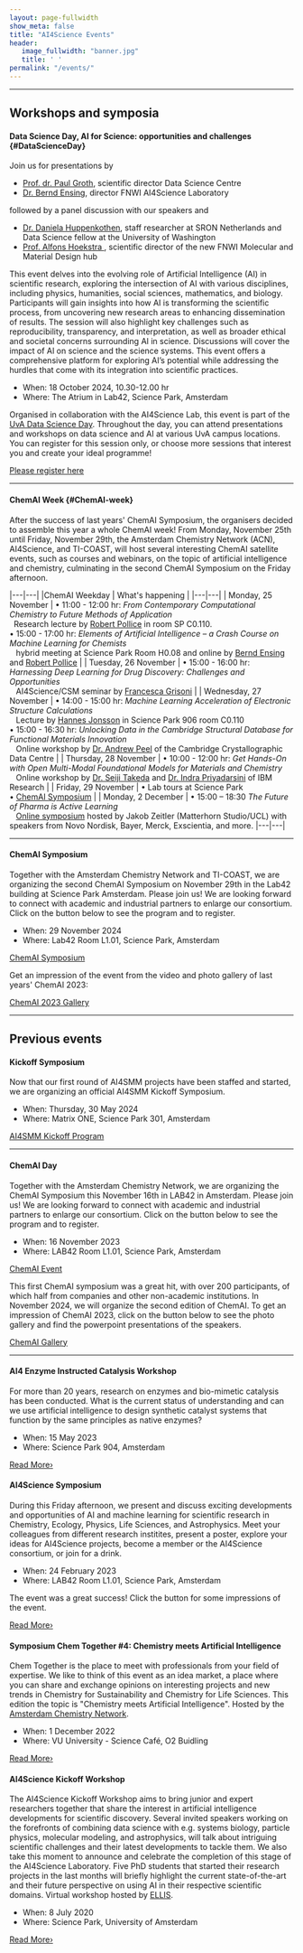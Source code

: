 ```yaml
---
layout: page-fullwidth 
show_meta: false
title: "AI4Science Events"
header:
   image_fullwidth: "banner.jpg"
   title: ' '
permalink: "/events/"
---
```


<!--
---
## The AI4Science Colloquium Series

The AI4Science Colloquium is a bi-weekly colloquium series, held on alternating Tuesdays at 14:00 Central European Time. In this colloquium, we invite renowned speakers to present and discuss their state-of-the-art AI solutions for scientific discovery. During the time of the covid-19 pandemic, the AI4Science colloquia were done online via zoom video conferencing. From 2023 on, the colloquia will be held onsite again, at the UvA Science Park LAB42 building.
To see the colloquium schedule, subscribe to the email announcements, and watch video recordings of previous speakers please [click here][1].

<a class="radius button small" href="{{ site.url }}{{ site.baseurl }}/colloquium/">Read More›</a>

-->

---

## Workshops and symposia


#### Data Science Day, AI for Science: opportunities and challenges {#DataScienceDay}

Join us for presentations by
- [Prof. dr. Paul Groth][5], scientific director Data Science Centre
- [Dr. Bernd Ensing][6], director FNWI AI4Science Laboratory

followed by a panel discussion with our speakers and
- [Dr. Daniela Huppenkothen][7], staff researcher at SRON Netherlands and Data Science fellow at the University of Washington
- [Prof. Alfons Hoekstra ][8], scientific director of the new FNWI Molecular and Material Design hub

This event delves into the evolving role of Artificial
Intelligence (AI) in scientific research, exploring the intersection
of AI with various disciplines, including physics, humanities, social
sciences, mathematics, and biology. Participants will gain insights
into how AI is transforming the scientific process, from uncovering
new research areas to enhancing dissemination of results. The session
will also highlight key challenges such as reproducibility,
transparency, and interpretation, as well as broader ethical and
societal concerns surrounding AI in science. Discussions will cover
the impact of AI on science and the science systems. This event offers
a comprehensive platform for exploring AI’s potential while addressing
the hurdles that come with its integration into scientific practices. 

* When: 18 October 2024, 10.30-12.00 hr
* Where: The Atrium in Lab42, Science Park, Amsterdam

Organised in collaboration with the AI4Science Lab, this event is part
of the [UvA Data Science Day][4]. Throughout the day, you can attend
presentations and workshops on data science and AI at various UvA
campus locations. You can register for this session only, or choose
more sessions that interest you and create your ideal programme!

<a class="radius button small"
href="https://uvaforms.formstack.com/forms/data_science_day_18_october_2024">Please
register here</a> 


---


#### ChemAI Week {#ChemAI-week}

After the success of last years' ChemAI Symposium, the organisers
decided to assemble this year a whole ChemAI week! From Monday,
November 25th until Friday, November 29th, the Amsterdam Chemistry
Network (ACN), AI4Science, and TI-COAST, will host several interesting
ChemAI satellite events, such as courses and webinars, on the topic of
artificial intelligence and chemistry, culminating in the second
ChemAI Symposium on the Friday afternoon.

|---|---|
|ChemAI Weekday | What's happening |
|---|---|
| Monday, 25 November |   &#8226; 11:00 - 12:00 hr: *From Contemporary Computational Chemistry to Future Methods of Application* <br>&#8192;Research lecture  by [Robert Pollice][10] in room SP C0.110.<br>&#8226; 15:00 - 17:00 hr: *Elements of Artificial Intelligence – a Crash Course on Machine Learning for Chemists* <br>&#8192; hybrid meeting at Science Park Room H0.08 and online by [Bernd Ensing][6] and [Robert Pollice][10]  |
| Tuesday, 26 November | &#8226; 15:00 - 16:00 hr: *Harnessing Deep Learning for Drug Discovery: Challenges and Opportunities* <br>&#8192;  AI4Science/CSM seminar by [Francesca Grisoni][11]  |
| Wednesday,  27 November | &#8226; 14:00 - 15:00 hr: *Machine Learning Acceleration of Electronic Structure Calculations* <br>&#8192; Lecture by [Hannes Jonsson][15] in Science Park 906 room C0.110 <br> &#8226; 15:00 - 16:30 hr: *Unlocking Data in the Cambridge Structural Database for Functional Materials Innovation* <br>&#8192; Online workshop by [Dr. Andrew Peel][14] of the Cambridge Crystallographic Data Centre |
| Thursday,  28 November | &#8226; 10:00 - 12:00 hr: *Get Hands-On with Open Multi-Modal Foundational Models for Materials and Chemistry* <br>&#8192; Online workshop by [Dr. Seiji Takeda][12] and [Dr. Indra Priyadarsini][13] of IBM Research |
| Friday, 29 November | &#8226; Lab tours at Science Park <br>&#8226;  [ChemAI Symposium][9]  |
| Monday, 2 December  | &#8226; 15:00 – 18:30 *The Future of Pharma is Active Learning* <br>&#8192; [Online symposium][16] hosted by Jakob Zeitler (Matterhorn Studio/UCL) with speakers from Novo Nordisk, Bayer, Merck, Exscientia, and more.
|---|---|

---

#### ChemAI Symposium

Together with the Amsterdam Chemistry Network and TI-COAST, we are organizing the
second ChemAI Symposium on November 29th in the Lab42 building at
Science Park Amsterdam.
Please join us! We are looking forward to connect with academic and
industrial partners to enlarge our consortium. Click on the button
below to see the program and to register.

* When: 29 November 2024
* Where: Lab42 Room L1.01, Science Park, Amsterdam

<a class="radius button small"
href="https://www.acnetwork.nl/chemai">ChemAI Symposium</a>

Get an impression of the event from the video and photo gallery of last years'
ChemAI 2023:

<a class="radius button small"
href="https://www.acnetwork.nl/news/chemai-is-a-wrap">ChemAI 2023 Gallery</a>

---


## Previous events


#### Kickoff Symposium

Now that our first round of AI4SMM projects have been staffed and started, we are organizing 
an official AI4SMM Kickoff Symposium.

* When: Thursday, 30 May 2024
* Where: Matrix ONE, Science Park 301, Amsterdam

<a class="radius button small"
href="../ai4smm_workshop1/">AI4SMM Kickoff Program</a>

---

#### ChemAI Day

Together with the Amsterdam Chemistry Network, we are organizing the
ChemAI Symposium this November 16th in LAB42 in Amsterdam.
Please join us! We are looking forward to connect with academic and
industrial partners to enlarge our consortium. Click on the button
below to see the program and to register.

* When: 16 November 2023
* Where: LAB42 Room L1.01, Science Park, Amsterdam

<a class="radius button small"
href="https://www.acnetwork.nl/chemai">ChemAI Event</a>

This first ChemAI symposium was a great hit, with over 200
participants, of which half from companies and other non-academic
institutions. In November 2024, we will organize the second edition of
ChemAI. To get an impression of ChemAI 2023, click on the button
below to see the photo gallery and find the powerpoint presentations
of the speakers.

<a class="radius button small"
href="https://www.acnetwork.nl/news/chemai-is-a-wrap">ChemAI Gallery</a>

---


#### AI4 Enzyme Instructed Catalysis Workshop

For more than 20 years, research on enzymes and bio-mimetic catalysis has been conducted. What is the current status of understanding and can we use artificial intelligence to design synthetic catalyst systems that function by the same principles as native enzymes?

*  When: 15 May 2023
* Where: Science Park 904, Amsterdam

<a class="radius button small" href="https://hims.uva.nl/content/events/2023/05/ai4-enzyme-instructed-catalysts-workshop.html">Read More›</a>


#### AI4Science Symposium

During this Friday afternoon, we present and discuss exciting
developments and opportunities of AI and machine learning for
scientific research in Chemistry, Ecology, Physics, Life Sciences, and
Astrophysics. Meet your colleagues from different research institites,
present a poster, explore your ideas for AI4Science projects,
become a member or the AI4Science consortium, or join for a drink.

* When: 24 February 2023
* Where: LAB42 Room L1.01, Science Park, Amsterdam

The event was a great success! Click the button for some impressions of the event.


<a class="radius button small" href="{{ site.url }}{{ site.baseurl }}/workshop2/">Read More›</a>


#### Symposium Chem Together #4: Chemistry meets Artificial Intelligence
Chem Together is the place to meet with professionals from your field
of expertise. We like to think of this event as an idea market, a
place where you can share and exchange opinions on interesting
projects and new trends in Chemistry for Sustainability and Chemistry
for Life Sciences. This edition the topic is "Chemistry meets
Artificial Intelligence". 
Hosted by the [Amsterdam Chemistry Network][2].

* When: 1 December 2022
* Where: VU University - Science Café, O2 Buidling

<a class="radius button small" href="https://www.eventbrite.nl/e/chem-together-4-chemistry-meets-artificial-intelligence-tickets-317643589527">Read More›</a>


#### AI4Science Kickoff Workshop
The AI4Science Kickoff Workshop aims to bring junior and expert
researchers together that share the interest in artificial
intelligence developments for scientific discovery. Several invited
speakers working on the forefronts of combining data science with
e.g. systems biology, particle physics, molecular modeling, and
astrophysics, will talk about intriguing scientific challenges and
their latest developments to tackle them.
We also take this moment to announce and celebrate the completion of this
stage of the AI4Science Laboratory. Five PhD students that started
their research projects in the last months will briefly highlight the
current state-of-the-art and their future perspective on using AI in
their respective scientific domains. 
Virtual workshop hosted by [ELLIS][3].
 
 * When: 8 July 2020
 * Where: Science Park, University of Amsterdam

<a class="radius button small" href="{{ site.url }}{{ site.baseurl }}/workshop1/">Read More›</a>




[1]: /colloquium/
[2]: https://www.acnetwork.nl
[3]: https://ellis.eu
[4]: https://dsc.uva.nl/content/events/2024/10/data-science-day-2024.html
[5]: https://www.uva.nl/en/profile/g/r/p.t.groth/p.t.groth.html
[6]: https://www.uva.nl/en/profile/e/n/b.ensing/b.ensing.html
[7]: https://huppenkothen.org
[8]: https://www.uva.nl/profiel/h/o/a.g.hoekstra/a.g.hoekstra.html
[9]: https://www.acnetwork.nl/chemai
[10]: https://pollicegroup.web.rug.nl/rob.html
[11]: https://www.tue.nl/en/research/researchers/francesca-grisoni
[12]: https://www.linkedin.com/in/seiji-takeda-346a2716/?originalSubdomain=jp
[13]: https://research.ibm.com/people/indra-priyadarsini-s
[14]: https://www.linkedin.com/in/andrew-peel-a1796a1b5/
[15]: https://english.hi.is/staff/hj
[16]: https://www.active-learning.uk/
